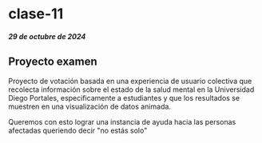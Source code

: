 # clase-11

##### 29 de octubre de 2024

## Proyecto examen
Proyecto de votación basada en una experiencia de usuario colectiva que recolecta información sobre el estado de la salud mental en la Universidad Diego Portales, especificamente a estudiantes y que los resultados se muestren en una visualización de datos animada.

Queremos con esto lograr una instancia de ayuda hacia las personas afectadas queriendo decir "no estás solo"
